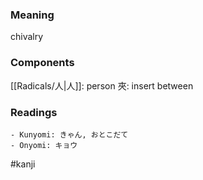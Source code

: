 ### Meaning

chivalry

### Components

[[Radicals/人|人]]: person 夾: insert between

### Readings

```
- Kunyomi: きゃん, おとこだて
- Onyomi: キョウ
```

#kanji